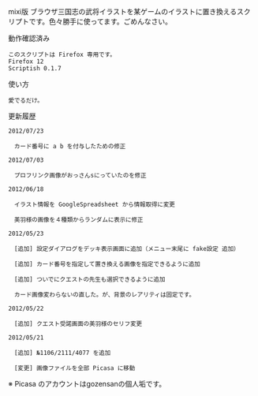 
mixi版 ブラウザ三国志の武将イラストを某ゲームのイラストに置き換えるスクリプトです。色々勝手に使ってます。ごめんなさい。

動作確認済み

	このスクリプトは Firefox 専用です。
	Firefox 12
	Scriptish 0.1.7

使い方

	愛でるだけ。

更新履歴

	2012/07/23

	　カード番号に a b を付与したための修正

	2012/07/03

	　プロフリンク画像がおっさんsにっていたのを修正

	2012/06/18

	　イラスト情報を GoogleSpreadsheet から情報取得に変更

	　美羽様の画像を４種類からランダムに表示に修正

	2012/05/23

	　[追加] 設定ダイアログをデッキ表示画面に追加（メニュー末尾に fake設定 追加）

	　[追加] カード番号を指定して置き換える画像を指定できるように追加

	　[追加] ついでにクエストの先生も選択できるように追加

	　カード画像変わらないの直した。が、背景のレアリティは固定です。

	2012/05/22

	　[追加] クエスト受諾画面の美羽様のセリフ変更

	2012/05/21

	　[追加] №1106/2111/4077 を追加

	　[変更] 画像ファイルを全部 Picasa に移動

※ Picasa のアカウントはgozensanの個人垢です。

